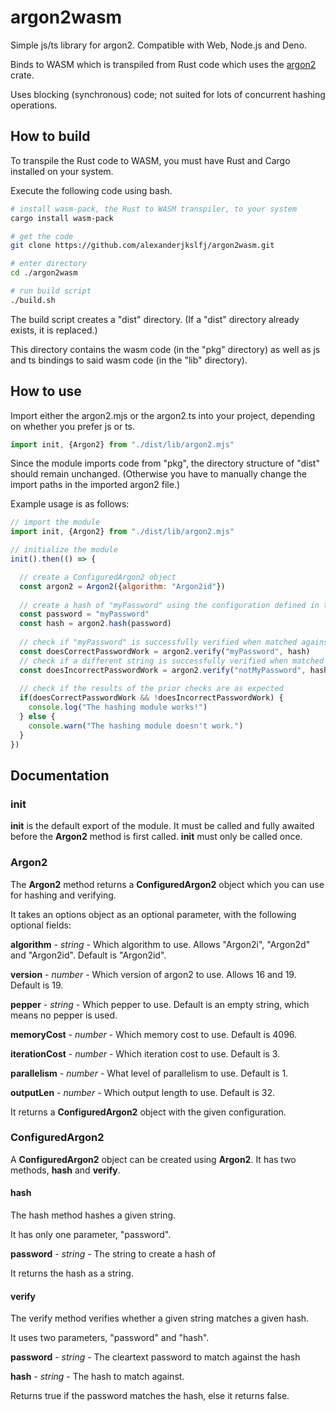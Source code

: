 # argon2wasm

Simple js/ts library for argon2. Compatible with Web, Node.js and Deno.

Binds to WASM which is transpiled from Rust code which uses the [argon2](https://crates.io/crates/argon2) crate.

Uses blocking (synchronous) code; not suited for lots of concurrent hashing operations.

## How to build

To transpile the Rust code to WASM, you must have Rust and Cargo installed on your system.

Execute the following code using bash.

```bash
# install wasm-pack, the Rust to WASM transpiler, to your system
cargo install wasm-pack

# get the code
git clone https://github.com/alexanderjkslfj/argon2wasm.git

# enter directory
cd ./argon2wasm

# run build script
./build.sh
```

The build script creates a "dist" directory. (If a "dist" directory already exists, it is replaced.)

This directory contains the wasm code (in the "pkg" directory) as well as js and ts bindings to said wasm code (in the "lib" directory).

## How to use

Import either the argon2.mjs or the argon2.ts into your project, depending on whether you prefer js or ts.

```javascript
import init, {Argon2} from "./dist/lib/argon2.mjs"
```

Since the module imports code from "pkg", the directory structure of "dist" should remain unchanged. (Otherwise you have to manually change the import paths in the imported argon2 file.)

Example usage is as follows:

```javascript
// import the module
import init, {Argon2} from "./dist/lib/argon2.mjs"

// initialize the module
init().then(() => {

  // create a ConfiguredArgon2 object
  const argon2 = Argon2({algorithm: "Argon2id"})
  
  // create a hash of "myPassword" using the configuration defined in the argon2 object
  const password = "myPassword"
  const hash = argon2.hash(password)
  
  // check if "myPassword" is successfully verified when matched against the hash of "myPassword"
  const doesCorrectPasswordWork = argon2.verify("myPassword", hash)
  // check if a different string is successfully verified when matched against the same hash
  const doesIncorrectPasswordWork = argon2.verify("notMyPassword", hash)
  
  // check if the results of the prior checks are as expected
  if(doesCorrectPasswordWork && !doesIncorrectPasswordWork) {
    console.log("The hashing module works!")
  } else {
    console.warn("The hashing module doesn't work.")
  }
})
```

## Documentation

### init
**init** is the default export of the module. It must be called and fully awaited before the **Argon2** method is first called. **init** must only be called once.

### Argon2
The **Argon2** method returns a **ConfiguredArgon2** object which you can use for hashing and verifying.

It takes an options object as an optional parameter, with the following optional fields:


**algorithm**     - *string*  - Which algorithm to use. Allows "Argon2i", "Argon2d" and "Argon2id". Default is "Argon2id".

**version**       - *number*  - Which version of argon2 to use. Allows 16 and 19. Default is 19.

**pepper**        - *string*  - Which pepper to use. Default is an empty string, which means no pepper is used.

**memoryCost**    - *number*  - Which memory cost to use. Default is 4096.

**iterationCost** - *number*  - Which iteration cost to use. Default is 3.

**parallelism**   - *number*  - What level of parallelism to use. Default is 1.

**outputLen**     - *number*  - Which output length to use. Default is 32.


It returns a **ConfiguredArgon2** object with the given configuration.

### ConfiguredArgon2

A **ConfiguredArgon2** object can be created using **Argon2**. It has two methods, **hash** and **verify**.

#### hash

The hash method hashes a given string.

It has only one parameter, "password".

**password**  - *string*  - The string to create a hash of

It returns the hash as a string.

#### verify

The verify method verifies whether a given string matches a given hash.

It uses two parameters, "password" and "hash".

**password**  - *string*  - The cleartext password to match against the hash

**hash**      - *string*  - The hash to match against.

Returns true if the password matches the hash, else it returns false.
